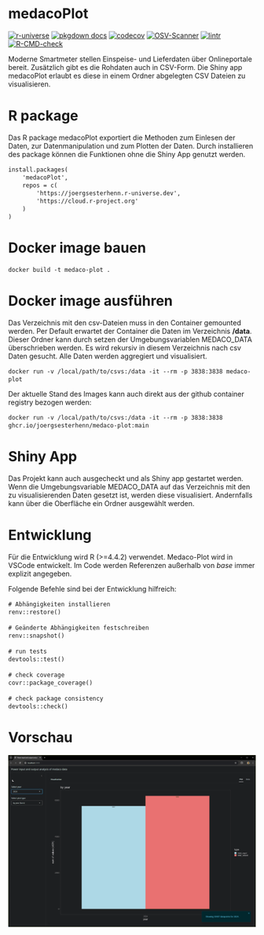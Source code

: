# medacoPlot

[![r-universe](https://joergsesterhenn.r-universe.dev/badges/medacoPlot)](https://joergsesterhenn.r-universe.dev/medacoPlot)
[![pkgdown docs](https://github.com/joergsesterhenn/medaco-plot/actions/workflows/pkgdown.yaml/badge.svg)](https://joergsesterhenn.github.io/medaco-plot/)
[![codecov](https://codecov.io/github/joergsesterhenn/medaco-plot/graph/badge.svg?token=YGPULT58WZ)](https://codecov.io/github/joergsesterhenn/medaco-plot)
[![OSV-Scanner](https://github.com/joergsesterhenn/medaco-plot/actions/workflows/osv-scanner.yml/badge.svg)](https://github.com/joergsesterhenn/medaco-plot/actions/workflows/osv-scanner.yml)
[![lintr](https://github.com/joergsesterhenn/medaco-plot/actions/workflows/lintr.yml/badge.svg)](https://github.com/joergsesterhenn/medaco-plot/actions/workflows/lintr.yml)
[![R-CMD-check](https://github.com/joergsesterhenn/medaco-plot/actions/workflows/R-CMD-check.yaml/badge.svg)](https://github.com/joergsesterhenn/medaco-plot/actions/workflows/R-CMD-check.yaml)

Moderne Smartmeter stellen Einspeise- und Lieferdaten über Onlineportale bereit.
Zusätzlich gibt es die Rohdaten auch in CSV-Form.
Die Shiny app medacoPlot erlaubt es diese in einem Ordner abgelegten CSV Dateien zu visualisieren.

# R package 

Das R package medacoPlot exportiert die Methoden zum Einlesen der Daten, zur Datenmanipulation und zum Plotten der Daten. Durch installieren des package können die Funktionen ohne die Shiny App genutzt werden.

```
install.packages(
    'medacoPlot', 
    repos = c(
        'https://joergsesterhenn.r-universe.dev', 
        'https://cloud.r-project.org'
    )
)
```

# Docker image bauen
```
docker build -t medaco-plot .
```

# Docker image ausführen
Das Verzeichnis mit den csv-Dateien muss in den Container gemounted werden. Per Default erwartet der Container die Daten im Verzeichnis **/data**. Dieser Ordner kann durch setzen der Umgebungsvariablen MEDACO_DATA überschrieben werden. Es wird rekursiv in diesem Verzeichnis nach csv Daten gesucht. Alle Daten werden aggregiert und visualisiert.
```
docker run -v /local/path/to/csvs:/data -it --rm -p 3838:3838 medaco-plot
```

Der aktuelle Stand des Images kann auch direkt aus der github container registry bezogen werden:
```
docker run -v /local/path/to/csvs:/data -it --rm -p 3838:3838 ghcr.io/joergsesterhenn/medaco-plot:main
```

# Shiny App

Das Projekt kann auch ausgecheckt und als Shiny app gestartet werden. 
Wenn die Umgebungsvariable MEDACO_DATA auf das Verzeichnis mit den zu visualisierenden Daten gesetzt ist, werden diese visualisiert. Andernfalls kann über die Oberfläche ein Ordner ausgewählt werden.

# Entwicklung

Für die Entwicklung wird R (>=4.4.2) verwendet.
Medaco-Plot wird in VSCode entwickelt.
Im Code werden Referenzen außerhalb von *base* immer explizit angegeben.

Folgende Befehle sind bei der Entwicklung hilfreich:
```
# Abhängigkeiten installieren
renv::restore() 

# Geänderte Abhängigkeiten festschreiben
renv::snapshot()

# run tests
devtools::test() 

# check coverage
covr::package_coverage()

# check package consistency
devtools::check()
```
# Vorschau

![Screenshot](https://github.com/joergsesterhenn/medaco-plot/blob/main/images/preview.gif?raw=true)